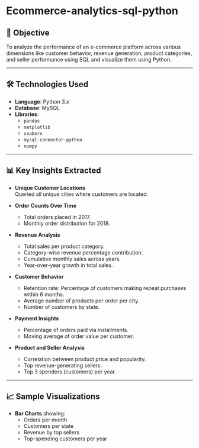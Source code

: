 # Ecommerce-analytics-sql-python

## 📌 Objective

To analyze the performance of an e-commerce platform across various dimensions like customer behavior, revenue generation, product categories, and seller performance using SQL and visualize them using Python.

---

## 🛠️ Technologies Used

- **Language**: Python 3.x  
- **Database**: MySQL  
- **Libraries**: 
  - `pandas`
  - `matplotlib`
  - `seaborn`
  - `mysql-connector-python`
  - `numpy`

---

## 📊 Key Insights Extracted

- **Unique Customer Locations**  
  Queried all unique cities where customers are located.

- **Order Counts Over Time**  
  - Total orders placed in 2017.
  - Monthly order distribution for 2018.

- **Revenue Analysis**
  - Total sales per product category.
  - Category-wise revenue percentage contribution.
  - Cumulative monthly sales across years.
  - Year-over-year growth in total sales.

- **Customer Behavior**
  - Retention rate: Percentage of customers making repeat purchases within 6 months.
  - Average number of products per order per city.
  - Number of customers by state.

- **Payment Insights**
  - Percentage of orders paid via installments.
  - Moving average of order value per customer.

- **Product and Seller Analysis**
  - Correlation between product price and popularity.
  - Top revenue-generating sellers.
  - Top 3 spenders (customers) per year.

---

## 📈 Sample Visualizations

- **Bar Charts** showing:
  - Orders per month
  - Customers per state
  - Revenue by top sellers
  - Top-spending customers per year
